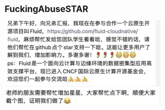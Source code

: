 # FuckingAbuseSTAR

![Fxxk](https://github.com/chengtae-ju/FuckingAbuseSTAR/blob/main/Snipaste_2021-12-29_19-12-08.png)
![Fxxk](https://github.com/chengtae-ju/FuckingAbuseSTAR/blob/main/Snipaste_2021-12-29_19-13-30.png)
